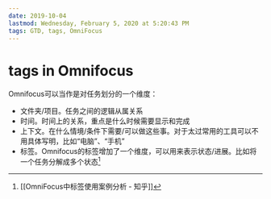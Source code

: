 ```yaml
---
date: 2019-10-04
lastmod: Wednesday, February 5, 2020 at 5:20:43 PM
tags: GTD, tags, OmniFocus
---
```

# tags in Omnifocus

Omnifocus可以当作是对任务划分的一个维度：
* 文件夹/项目。任务之间的逻辑从属关系
* 时间。时间上的关系，重点是什么时候需要显示和完成
* 上下文。在什么情境/条件下需要/可以做这些事。对于太过常用的工具可以不用具体写明，比如“电脑”、“手机”
* 标签。Omnifocus的标签增加了一个维度，可以用来表示状态/进展。比如将一个任务分解成多个状态[^FF4907C05144]



[^FF4907C05144]: [[OmniFocus中标签使用案例分析 - 知乎]]
